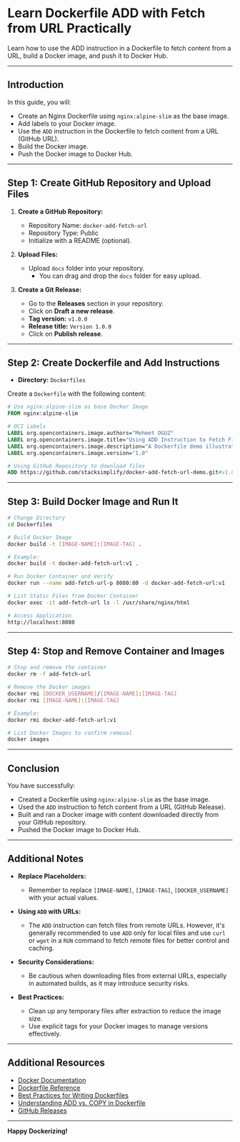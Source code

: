 # Learn Dockerfile ADD with Fetch from URL Practically
Learn how to use the ADD instruction in a Dockerfile to fetch content from a URL, build a Docker image, and push it to Docker Hub.

---

## Introduction

In this guide, you will:

- Create an Nginx Dockerfile using `nginx:alpine-slim` as the base image.
- Add labels to your Docker image.
- Use the `ADD` instruction in the Dockerfile to fetch content from a URL (GitHub URL).
- Build the Docker image.
- Push the Docker image to Docker Hub.

---

## Step 1: Create GitHub Repository and Upload Files

1. **Create a GitHub Repository:**

   - Repository Name: `docker-add-fetch-url`
   - Repository Type: Public
   - Initialize with a README (optional).

2. **Upload Files:**

   - Upload `docs` folder into your repository.
     - You can drag and drop the `docs` folder for easy upload.

3. **Create a Git Release:**

   - Go to the **Releases** section in your repository.
   - Click on **Draft a new release**.
   - **Tag version:** `v1.0.0`
   - **Release title:** `Version 1.0.0`
   - Click on **Publish release**.

---

## Step 2: Create Dockerfile and Add Instructions

- **Directory:** `Dockerfiles`

Create a `Dockerfile` with the following content:

```dockerfile
# Use nginx:alpine-slim as base Docker Image
FROM nginx:alpine-slim

# OCI Labels
LABEL org.opencontainers.image.authors="Mehmet OGUZ"
LABEL org.opencontainers.image.title="Using ADD Instruction to Fetch Files from a URL in Dockerfile"
LABEL org.opencontainers.image.description="A Dockerfile demo illustrating the ADD instruction, which demonstrates how to download and add content from a GitHub Releases URL to the container."
LABEL org.opencontainers.image.version="1.0"

# Using GitHub Repository to download files
ADD https://github.com/stacksimplify/docker-add-fetch-url-demo.git#v1.0.0:docs /usr/share/nginx/html
```

---

## Step 3: Build Docker Image and Run It

```bash
# Change Directory
cd Dockerfiles

# Build Docker Image
docker build -t [IMAGE-NAME]:[IMAGE-TAG] .

# Example:
docker build -t docker-add-fetch-url:v1 .

# Run Docker Container and Verify
docker run --name add-fetch-url-p 8080:80 -d docker-add-fetch-url:v1

# List Static Files from Docker Container
docker exec -it add-fetch-url ls -l /usr/share/nginx/html

# Access Application
http://localhost:8080
```

---

## Step 4: Stop and Remove Container and Images

```bash
# Stop and remove the container
docker rm -f add-fetch-url

# Remove the Docker images
docker rmi [DOCKER_USERNAME]/[IMAGE-NAME]:[IMAGE-TAG]
docker rmi [IMAGE-NAME]:[IMAGE-TAG]

# Example:
docker rmi docker-add-fetch-url:v1

# List Docker Images to confirm removal
docker images
```

---

## Conclusion

You have successfully:

- Created a Dockerfile using `nginx:alpine-slim` as the base image.
- Used the `ADD` instruction to fetch content from a URL (GitHub Release).
- Built and ran a Docker image with content downloaded directly from your GitHub repository.
- Pushed the Docker image to Docker Hub.

---

## Additional Notes

- **Replace Placeholders:**

  - Remember to replace `[IMAGE-NAME]`, `[IMAGE-TAG]`, `[DOCKER_USERNAME]` with your actual values.

- **Using `ADD` with URLs:**

  - The `ADD` instruction can fetch files from remote URLs. However, it's generally recommended to use `ADD` only for local files and use `curl` or `wget` in a `RUN` command to fetch remote files for better control and caching.

- **Security Considerations:**

  - Be cautious when downloading files from external URLs, especially in automated builds, as it may introduce security risks.

- **Best Practices:**

  - Clean up any temporary files after extraction to reduce the image size.
  - Use explicit tags for your Docker images to manage versions effectively.

---

## Additional Resources

- [Docker Documentation](https://docs.docker.com/)
- [Dockerfile Reference](https://docs.docker.com/engine/reference/builder/)
- [Best Practices for Writing Dockerfiles](https://docs.docker.com/develop/develop-images/dockerfile_best-practices/)
- [Understanding ADD vs. COPY in Dockerfile](https://docs.docker.com/develop/develop-images/dockerfile_best-practices/#add-or-copy)
- [GitHub Releases](https://docs.github.com/en/repositories/releasing-projects-on-github/about-releases)

---

**Happy Dockerizing!**
